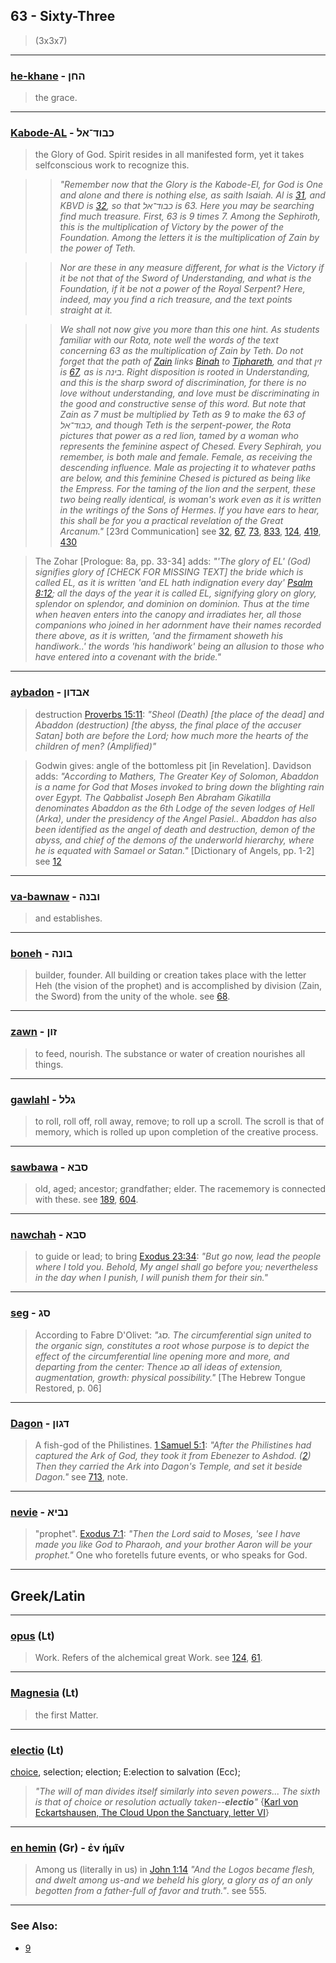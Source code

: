 ## 63 - Sixty-Three
> (3x3x7)

---

### [he-khane](/keys/HChN) - החן
> the grace.

---

### [Kabode-AL](/keys/KBVD-AL) - כבוד־אל
> the Glory of God. Spirit resides in all manifested form, yet it takes selfconscious work to recognize this.

> > *"Remember now that the Glory is the Kabode-El, for God is One and alone and there is nothing else, as saith Isaiah. Al is [31](31), and KBVD is [32](32), so that כבוד־אל is 63. Here you may be searching find much treasure. First, 63 is 9 times 7. Among the Sephiroth, this is the multiplication of Victory by the power of the Foundation. Among the letters it is the multiplication of Zain by the power of Teth.*

> > *Nor are these in any measure different, for what is the Victory if it be not that of the Sword of Understanding, and what is the Foundation, if it be not a power of the Royal Serpent? Here, indeed, may you find a rich treasure, and the text points straight at it.*

> > *We shall not now give you more than this one hint. As students familiar with our Rota, note well the words of the text concerning 63 as the multiplication of Zain by Teth. Do not forget that the path of [Zain](/keys/ZIN) links [Binah](/keys/BINH) to [Tiphareth](/keys/ThPARTh), and that זין is [67](67), as is בינה. Right disposition is rooted in Understanding, and this is the sharp sword of discrimination, for there is no love without understanding, and love must be discriminating in the good and constructive sense of this word. But note that Zain as 7 must be multiplied by Teth as 9 to make the 63 of כבוד־אל, and though Teth is the serpent-power, the Rota pictures that power as a red lion, tamed by a woman who represents the feminine aspect of Chesed. Every Sephirah, you remember, is both male and female. Female, as receiving the descending influence. Male as projecting it to whatever paths are below, and this feminine Chesed is pictured as being like the Empress. For the taming of the lion and the serpent, these two being really identical, is woman's work even as it is written in the writings of the Sons of Hermes. If you have ears to hear, this shall be for you a practical revelation of the Great Arcanum."* [23rd Communication] see [32](32), [67](67), [73](73), [833](833), [124](124), [419](419), [430](430)

> The Zohar [Prologue: 8a, pp. 33-34] adds: *"'The glory of EL' (God) signifies glory of [CHECK FOR MISSING TEXT] the bride which is called EL, as it is written 'and EL hath indignation every day' [Psalm 8:12](http://biblehub.com/psalms/8-12.htm); all the days of the year it is called EL, signifying glory on glory, splendor on splendor, and dominion on dominion. Thus at the time when heaven enters into the canopy and irradiates her, all those companions who joined in her adornment have their names recorded there above, as it is written, 'and the firmament showeth his handiwork..' the words 'his handiwork' being an allusion to those who have entered into a covenant with the bride."*

---

### [aybadon](/keys/ABDVN) - אבדון
> destruction [Proverbs 15:11](http://biblehub.com/proverbs/15-11.htm): *"Sheol (Death) [the place of the dead] and Abaddon (destruction) [the abyss, the final place of the accuser Satan] both are before the Lord; how much more the hearts of the children of men? (Amplified)"*

> Godwin gives: angle of the bottomless pit [in Revelation]. Davidson adds: *"According to Mathers, The Greater Key of Solomon, Abaddon is a name for God that Moses invoked to bring down the blighting rain over Egypt. The Qabbalist Joseph Ben Abraham Gikatilla denominates Abaddon as the 6th Lodge of the seven lodges of Hell (Arka), under the presidency of the Angel Pasiel.. Abaddon has also been identified as the angel of death and destruction, demon of the abyss, and chief of the demons of the underworld hierarchy, where he is equated with Samael or Satan."* [Dictionary of Angels, pp. 1-2] see [12](12)

---

### [va-bawnaw](/keys/VBNH) - ובנה
> and establishes.

---

### [boneh](/keys/BVNH) - בונה
> builder, founder. All building or creation takes place with the letter Heh (the vision of the prophet) and is accomplished by division (Zain, the Sword) from the unity of the whole. see [68](68).

---

### [zawn](/keys/ZVN) - זון
> to feed, nourish. The substance or water of creation nourishes all things.

---

### [gawlahl](/keys/GLL) - גלל
> to roll, roll off, roll away, remove; to roll up a scroll. The scroll is that of memory, which is rolled up upon completion of the creative process.

---

### [sawbawa](/keys/SBA) - סבא
> old, aged; ancestor; grandfather; elder. The racememory is connected with these. see [189](189), [604](604).

---

### [nawchah](/keys/NChH) - סבא 
> to guide or lead; to bring [Exodus 23:34](http://biblehub.com/exodus/23-34.htm): *"But go now, lead the people where I told you. Behold, My angel shall go before you; nevertheless in the day when I punish, I will punish them for their sin."*

---

### [seg](/keys/SG) - סג
> According to Fabre D'Olivet: *"סג. The circumferential sign united to the organic sign, constitutes a root whose purpose is to depict the effect of the circumferential line opening more and more, and departing from the center: Thence סג all ideas of extension, augmentation, growth: physical possibility."* [The Hebrew Tongue Restored, p. 06]

---

### [Dagon](/keys/DGVN) - דגון
> A fish-god of the Philistines. [1 Samuel 5:1](http://biblehub.com/1_samuel/5-1.htm): *"After the Philistines had captured the Ark of God, they took it from Ebenezer to Ashdod. ([2](http://biblehub.com/1_samuel/5-2.htm)) Then they carried the Ark into Dagon's Temple, and set it beside Dagon."* see [713](713), note.

---

### [nevie](/keys/NBIA) - נביא
> "prophet". [Exodus 7:1](http://biblehub.com/exodus/7-1.htm): *"Then the Lord said to Moses, 'see I have made you like God to Pharaoh, and your brother Aaron will be your prophet."* One who foretells future events, or who speaks for God.

---

## Greek/Latin

---

### [opus](/latin?word=opus) (Lt)
> Work. Refers of the alchemical great Work. see [124](124), [61](61).

---

### [Magnesia](/latin?word=Magnesia) (Lt)
> the first Matter.

---

### [electio](/latin?word=electio) (Lt)
[choice](http://archives.nd.edu/cgi-bin/wordz.pl?keyword=electio), selection; election; E:election to salvation (Ecc);

> *"The will of man divides itself similarly into seven powers... The sixth is that of choice or resolution actually taken--**electio**"* {[Karl von Eckartshausen, The Cloud Upon the Sanctuary, letter VI](cloud-upon-sanctuary)}

---

### [en hemin](/greek?word=en+hmin) (Gr) - ἐν ἡμῖν
> Among us (literally in us) in [John 1:14](http://biblehub.com/john/1-14.htm) *"And the Logos became flesh, and dwelt among us-and we beheld his glory, a glory as of an only begotten from a father-full of favor and truth."*. see 555.

---

### See Also:

- [9](9)

